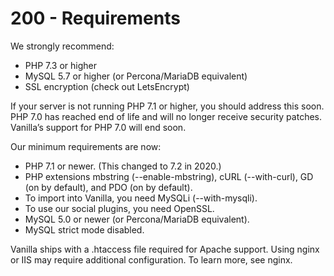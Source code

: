 # 200 - Requirements

We strongly recommend:

- PHP 7.3 or higher
- MySQL 5.7 or higher (or Percona/MariaDB equivalent)
- SSL encryption (check out LetsEncrypt)

If your server is not running PHP 7.1 or higher, you should address this soon. PHP 7.0 has reached end of life and will no longer receive security patches. Vanilla’s support for PHP 7.0 will end soon.

Our minimum requirements are now:

- PHP 7.1 or newer. (This changed to 7.2 in 2020.)
- PHP extensions mbstring (--enable-mbstring), cURL (--with-curl), GD (on by default), and PDO (on by default).
- To import into Vanilla, you need MySQLi (--with-mysqli).
- To use our social plugins, you need OpenSSL.
- MySQL 5.0 or newer (or Percona/MariaDB equivalent).
- MySQL strict mode disabled.

Vanilla ships with a .htaccess file required for Apache support. Using nginx or IIS may require additional configuration. To learn more, see nginx.
